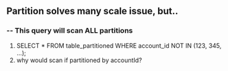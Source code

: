 ## Partition solves many scale issue, but..

### -- This query will scan ALL partitions 
1. SELECT * FROM table_partitioned  WHERE account_id NOT IN (123, 345, ...);
2. why would scan if partitioned by accountId?
